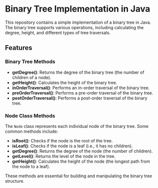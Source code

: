 # Binary Tree Implementation in Java

This repository contains a simple implementation of a binary tree in Java. The binary tree supports various operations, including calculating the degree, height, and different types of tree traversals.

## Features

### Binary Tree Methods
- **getDegree()**: Returns the degree of the binary tree (the number of children of a node).
- **getHeight()**: Calculates the height of the binary tree.
- **inOrderTraversal()**: Performs an in-order traversal of the binary tree.
- **preOrderTraversal()**: Performs a pre-order traversal of the binary tree.
- **postOrderTraversal()**: Performs a post-order traversal of the binary tree.

### Node Class Methods
The `Node` class represents each individual node of the binary tree. Some common methods include:
- **isRoot()**: Checks if the node is the root of the tree.
- **isLeaf()**: Checks if the node is a leaf (i.e., it has no children).
- **getDegree()**: Returns the degree of the node (the number of children).
- **getLevel()**: Returns the level of the node in the tree.
- **getHeight()**: Calculates the height of the node (the longest path from the node to a leaf).

These methods are essential for building and manipulating the binary tree structure.
